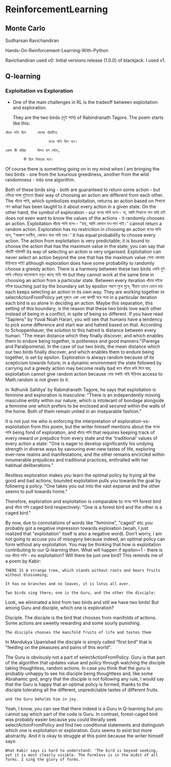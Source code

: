 # ReinforcementLearning

## Monte Carlo

Sudharsan Ravichandiran

Hands-On-Reinforcement-Learning-With-Python

Ravichandiran used v0: Initial versions release (1.0.0) of blackjack. 
I used v1.

## Q-learning

### Exploitation vs Exploration

- One of the main challenges in RL is the tradeoff between exploitation and exploration.

  They are the two birds (দুই পাখি) of Rabindranath Tagore. The poem starts like this:
~~~
খাঁচার পাখি ছিল     সোনার খাঁচাটিতে

                   বনের পাখি ছিল বনে।

একদা কী করিয়া     মিলন হল দোঁহে,

        কী ছিল বিধাতার মনে।
~~~
Of course there is something going on in my mind when I am bringing the two birds - one from the luxurious greediness, another from the wild randomness - into one algorithm.

Both of these birds sing - both are guaranteed to return some action - but দোঁহার ভাষা দুইমতো their way of choosing an action are different from each other. The খাঁচার পাখি, which symbolizes exploitation, returns an action based on শিখানো গান what has been taught to it about every action in a given state. On the other hand, the symbol of exploration - our বনের পাখি বলে-- না, আমি শিখানো গান নাহি চাই does not even want to know the values of the actions - it randomly chooses an action. Exploitation খাঁচার পাখি বলে-- "হায়, আমি কেমনে বন-গান গাই।' cannot return a random action. Exploration has no restriction in choosing an action বনের পাখি বলে, "আকাশ ঘননীল, কোথাও বাধা নাহি তার।' it has equal probability to choose every action. The action from exploitation is very predictable; it is bound to choose the action that has the maximum value in the state; you can say that খাঁচাটি পরিপাটি its way of selecting an action is very organised. Exploitation can never select an action beyond the one that has the maximum value সেথা কোথায় উড়িবারে পাই! although exploration does have some probability to randomly choose a greedy action. There is a harmony between these two birds এমনি দুই পাখি দোঁহারে ভালোবাসে তবুও কাছে নাহি পায় but they cannot work at the same time in choosing an action from a particular state. Between every iteration খাঁচার ফাঁকে ফাঁকে touching just by the boundary set by epsilon পরশে মুখে মুখে, নীরবে চোখে চোখে চায় each keeps selecting an action in its own way. They are working together in selectActionFromPolicy yet দুজনে একা একা ঝাপটি মরে পাখা in a particular iteration each bird is so alone in deciding an action. Maybe this separation, this setting of this boundary, is the reason that these two birds love each other instead of being in a conflict, in spite of being so different. If you have read "Sapiens" by Yuval Noah Harari, you will see that humans have a tendency to pick some difference and start war and hatred based on that. According to Schoppenhauer, the solution to this hatred is distance between every human: "The mean distance which they finally discover, and which enables them to endure being together, is politeness and good manners."(Parerga and Paralipomena). In the case of our two birds, the mean distance which our two birds finally discover, and which enables them to endure being together, is set by epsilon. Exploration is always random because of its scepticism towards future; in a dynamic environment the state followed by carrying out a greedy action may become really bad কবে খাঁচার রুধি দিবে দ্বার; exploitation cannot give random action because মোর শকতি নাহি উড়িবার access to Math.random is not given to it. 

In ‘Adhunik Sahitya’ by Rabindranath Tagore, he says that exploitation is feminine and exploration is masculine: 
"There is an independently moving masculine entity within our nature, which is intolerant of  bondage alongside a feminine one which prefers to be enclosed and secured within the walls of the home.
Both of them remain united in an inseparable fashion."

It is not just me who is enforcing the interpretation of exploration-vs-exploitation from this poem, but the writer himself mentions about the বনের পাখি being fond of exploration, and খাঁচার পাখি that requires keeping track of every reward or prejudice from every state and the 'traditional' values of every action a state:
"One is eager to develop significantly his undying strength in diverse ways by savouring ever-new tastes of life, exploring ever-new realms and manifestations, and the other remains encircled within innumerable prejudices and traditional practices, enthralled with her habitual deliberations."

Restless exploration makes you learn the optimal policy by trying all the good and bad actions; bounded exploitation pulls you towards the goal by following a policy.
"One takes you out into the vast expanse and the other seems to pull towards home."

Therefore, exploration and exploitation is comparable to বনের পাখি forest bird and খাঁচার পাখি caged bird respectively:
"One is a forest bird and the other is a caged bird."

By now, due to connotations of words like "feminine", "caged" etc you probably got a negative impression towards exploiation (woah, I just realized that "exploitation" itself is also a negative word). Don't worry, I am not going to accuse you of misogyny because indeed, an optimal policy can form without any exploitation. You may be thinking that how is exploitation contributing to our Q-learning then. What will happen if epsilon=1 - there is no খাঁচার পাখি - no exploitation? Will there be just one bird? This reminds me of a poem by Kabir:
~~~
THERE IS A strange tree, which stands without roots and bears fruits without blossoming;

It has no branches and no leaves, it is lotus all over.

Two birds sing there; one is the Guru, and the other the disciple:
~~~
Look, we eliminated a bird from two birds and still we have two birds! But among Guru and disciple, which one is exploration? 

Disciple. The disciple is the bird that chooses from manifolds of actions. Some actions are sweetly rewarding and some sourly punishing.
~~~
The disciple chooses the manifold fruits of life and tastes them
~~~
In Mandukya Upanishad the disciple is simply called "first bird" that is "feeding on the pleasures and pains of this world".

The Guru is obviously not a part of selectActionFromPolicy. Guru is that part of the algorithm that updates value and policy through watching the disciple taking thoughtless, random actions. In case you think that the guru is probably unhappy to see his disciple being thoughtless and, like some Abrahamic god, angry that the disciple is not following any rule, I would say that the Guru is happy that an optimal policy is formed, thanks to the disciple tolerating all the different, unpredictable tastes of different fruits.
~~~
and the Guru beholds him in joy.
~~~
Yeah, I know, you can see that there indeed is a Guru in Q-learning but you cannot say which part of the code is Guru. In contrast, forest-caged bird was probably easier because you could literally seek selectActionFromPolicy and find two conditional statements and distinguish which one is exploitation or exploration. Guru seems to exist but more abstractly. And it is okay to struggle at this point because the writer himself says:
~~~
What Kabir says is hard to understand: 'The bird is beyond seeking, yet it is most clearly visible. The Formless is in the midst of all forms. I sing the glory of forms.'
~~~
